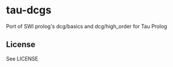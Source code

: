 # tau-dcgs

Port of SWI prolog's dcg/basics and dcg/high_order for Tau Prolog


## License

See LICENSE
